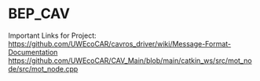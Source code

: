 # BEP_CAV

Important Links for Project:
https://github.com/UWEcoCAR/cavros_driver/wiki/Message-Format-Documentation
https://github.com/UWEcoCAR/CAV_Main/blob/main/catkin_ws/src/mot_node/src/mot_node.cpp
